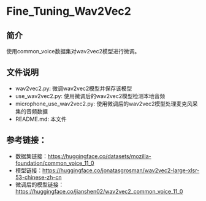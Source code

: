 # Fine_Tuning_Wav2Vec2

## 简介

使用common_voice数据集对wav2vec2模型进行微调。

## 文件说明

- wav2vec2.py: 微调wav2vec2模型并保存该模型
- use_wav2vec2.py: 使用微调后的wav2vec2模型检测本地音频
- microphone_use_wav2vec2.py: 使用微调后的wav2vec2模型处理麦克风采集的音频数据
- README.md: 本文件

## 参考链接：

- 数据集链接：https://huggingface.co/datasets/mozilla-foundation/common_voice_11_0
- 模型链接：https://huggingface.co/jonatasgrosman/wav2vec2-large-xlsr-53-chinese-zh-cn
- 微调后的模型链接：https://huggingface.co/jianshen02/wav2vec2_common_voice_11_0

